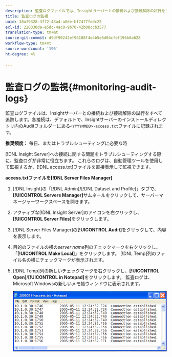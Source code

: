 ```yaml
---
description: 監査ログファイルでは、Insightサーバーとの接続および接続解除の試行をすべて追跡します。各接続は、デフォルトで、Insightサーバーのインストールディレクトリ内のAuditフォルダーにある<YYYYMMDD>-access.txtファイルに記録されます。
title: 監査ログの監視
uuid: 38af9328-3f72-48a4-a0de-bf7477fedc25
exl-id: 220330da-e5dc-4ac0-9b70-42b08ccb3577
translation-type: tm+mt
source-git-commit: d9df90242ef96188f4e4b5e6d04cfef196b0a628
workflow-type: tm+mt
source-wordcount: '196'
ht-degree: 4%

---
```


# 監査ログの監視{#monitoring-audit-logs}

監査ログファイルは、Insightサーバーとの接続および接続解除の試行をすべて追跡します。各接続は、デフォルトで、Insightサーバーのインストールディレクトリ内のAuditフォルダーにある`<YYYYMMDD>-access.txt`ファイルに記録されます。

**推奨頻度：** 毎日、またはトラブルシューティングに必要な時

[!DNL Insight Server]への接続に関する問題をトラブルシューティングする際に、監査ログが非常に役立ちます。 これらのログは、自動管理ツールを使用して監視するか、[!DNL access.txt]ファイルを直接表示して監視できます。

**access.txtファイルを[!DNL Server Files Manager]**

1. [!DNL Insight]の「[!DNL Admin]/[!DNL Dataset and Profile]」タブで、**[!UICONTROL Servers Manager]**&#x200B;サムネールをクリックして、サーバーマネージャーワークスペースを開きます。
1. アクティブな[!DNL Insight Server]のアイコンを右クリックし、**[!UICONTROL Server Files]**&#x200B;をクリックします。
1. [!DNL Server Files Manager]の&#x200B;**[!UICONTROL Audit]**&#x200B;をクリックして、内容を表示します。
1. 目的のファイルの横の&#x200B;*server name*&#x200B;列のチェックマークを右クリックし、「**[!UICONTROL Make Local]**」をクリックします。 [!DNL Temp]列のファイル名の横にチェックマークが表示されます。
1. [!DNL Temp]列の新しいチェックマークを右クリックし、**[!UICONTROL Open]**/**[!UICONTROL in Notepad]**&#x200B;をクリックします。 監査ログは、Microsoft Windowsの新しいメモ帳ウィンドウに表示されます。

   ![ステップ情報](assets/cfg_accesscontrol_accessFile.png)
